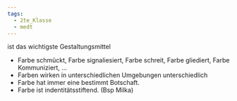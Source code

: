 ```yaml
---
tags:
  - 2te_Klasse
  - medt
---
```

ist das wichtigste Gestaltungsmittel 

- Farbe schmückt, Farbe signaliesiert, Farbe schreit, Farbe gliediert, Farbe Kommuniziert, ... 
- Farben wirken in unterschiedlichen Umgebungen unterschiedlich 
- Farbe hat immer eine bestimmt Botschaft. 
- Farbe ist indentitätsstiftend. (Bsp Milka)